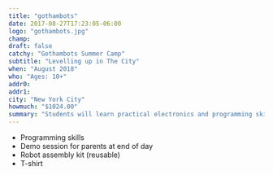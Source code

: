 ```yaml
---
title: "gothambots"
date: 2017-08-27T17:23:05-06:00
logo: "gothambots.jpg"
champ: 
draft: false
catchy: "Gothambots Summer Camp"
subtitle: "Levelling up in The City"
when: "August 2018"
who: "Ages: 10+"
addr0:
addr1:
city: "New York City"
howmuch: "$1024.00"
summary: "Students will learn practical electronics and programming skills and come home excited about the future."
---
```


- Programming skills
- Demo session for parents at end of day
- Robot assembly kit (reusable)
- T-shirt

